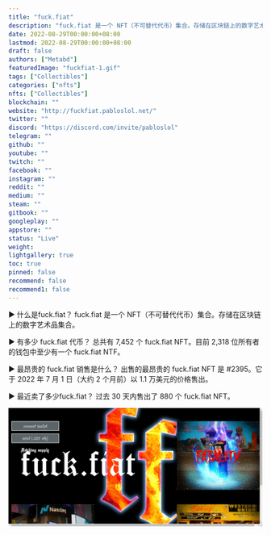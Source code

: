 ```yaml
---
title: "fuck.fiat"
description: "fuck.fiat 是一个 NFT（不可替代代币）集合。存储在区块链上的数字艺术品集合"
date: 2022-08-29T00:00:00+08:00
lastmod: 2022-08-29T00:00:00+08:00
draft: false
authors: ["Metabd"]
featuredImage: "fuckfiat-1.gif"
tags: ["Collectibles"]
categories: ["nfts"]
nfts: ["Collectibles"]
blockchain: ""
website: "http://fuckfiat.pabloslol.net/"
twitter: ""
discord: "https://discord.com/invite/pabloslol"
telegram: ""
github: ""
youtube: ""
twitch: ""
facebook: ""
instagram: ""
reddit: ""
medium: ""
steam: ""
gitbook: ""
googleplay: ""
appstore: ""
status: "Live"
weight: 
lightgallery: true
toc: true
pinned: false
recommend: false
recommend1: false
---
```

▶ 什么是fuck.fiat？
fuck.fiat 是一个 NFT（不可替代代币）集合。存储在区块链上的数字艺术品集合。

▶ 有多少 fuck.fiat 代币？
总共有 7,452 个 fuck.fiat NFT。目前 2,318 位所有者的钱包中至少有一个 fuck.fiat NTF。

▶ 最昂贵的 fuck.fiat 销售是什么？
出售的最昂贵的 fuck.fiat NFT 是 #2395。它于 2022 年 7 月 1 日（大约 2 个月前）以 1.1 万美元的价格售出。

▶ 最近卖了多少fuck.fiat？
过去 30 天内售出了 880 个 fuck.fiat NFT。

![nft](5123213412321_new.png)